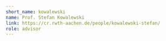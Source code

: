 ```yaml
---
short_name: kowalewski
name: Prof. Stefan Kowalewski
link: https://cr.rwth-aachen.de/people/kowalewski-stefan/
role: advisor
---
```


